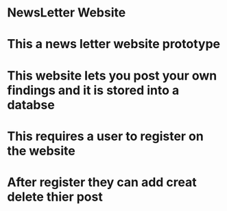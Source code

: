 # NewsLetter Website
# 
#
# This a news letter website prototype
# This website lets you post your own findings and it is stored into a databse
# 
#
#
# This requires a user to register on the website
# After register they can add creat delete thier post
